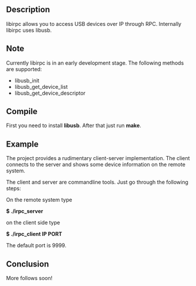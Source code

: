 Description
-----------

libirpc allows you to access USB devices over IP through RPC.
Internally libirpc uses libusb.

Note
----

Currently libirpc is in an early development stage. The following
methods are supported:

- libusb_init
- libusb_get_device_list
- libusb_get_device_descriptor

Compile
-------

First you need to install <b>libusb</b>. After that just run <b>make</b>.

Example
-------

The project provides a rudimentary client-server implementation.  The
client connects to the server and shows some device information on
the remote system.

The client and server are commandline tools. Just go through the
following steps:

On the remote system type

<b>$ ./irpc_server</b>

on the client side type

<b>$ ./irpc_client IP PORT</b>

The default port is 9999.

Conclusion
----------

More follows soon!








